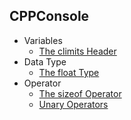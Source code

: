 ## CPPConsole

- Variables
    - [The climits Header](/Doc/climits.md)
- Data Type
    - [The float Type](/Doc/float_type.md)
- Operator
    - [The sizeof Operator](/Doc/sizeof.md)
    - [Unary Operators](/Doc/unary_operators.md)
